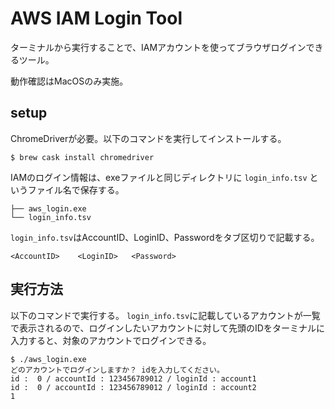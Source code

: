 # AWS IAM Login Tool

ターミナルから実行することで、IAMアカウントを使ってブラウザログインできるツール。

動作確認はMacOSのみ実施。

## setup
ChromeDriverが必要。以下のコマンドを実行してインストールする。

```
$ brew cask install chromedriver
```

IAMのログイン情報は、exeファイルと同じディレクトリに `login_info.tsv` というファイル名で保存する。


```
├── aws_login.exe
└── login_info.tsv
```

`login_info.tsv`はAccountID、LoginID、Passwordをタブ区切りで記載する。

```
<AccountID>    <LoginID>   <Password>
```

## 実行方法
以下のコマンドで実行する。
`login_info.tsv`に記載しているアカウントが一覧で表示されるので、ログインしたいアカウントに対して先頭のIDをターミナルに入力すると、対象のアカウントでログインできる。

```
$ ./aws_login.exe
どのアカウントでログインしますか？ idを入力してください。
id :  0 / accountId : 123456789012 / loginId : account1
id :  0 / accountId : 123456789012 / loginId : account2
1
```

